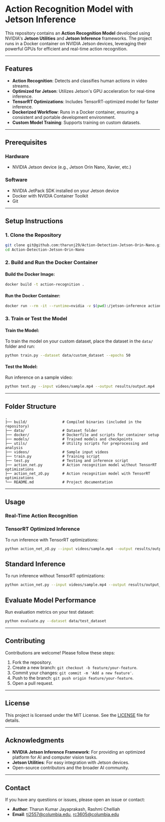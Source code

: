 # Action Recognition Model with Jetson Inference

This repository contains an **Action Recognition Model** developed using NVIDIA's **Jetson Utilities** and **Jetson Inference** frameworks. The project runs in a Docker container on NVIDIA Jetson devices, leveraging their powerful GPUs for efficient and real-time action recognition.

---

## Features
- **Action Recognition**: Detects and classifies human actions in video streams.
- **Optimized for Jetson**: Utilizes Jetson's GPU acceleration for real-time inference.
- **TensorRT Optimizations**: Includes TensorRT-optimized model for faster inference.
- **Dockerized Workflow**: Runs in a Docker container, ensuring a consistent and portable development environment.
- **Custom Model Training**: Supports training on custom datasets.

---

## Prerequisites

### Hardware
- NVIDIA Jetson device (e.g., Jetson Orin Nano, Xavier, etc.)

### Software
- NVIDIA JetPack SDK installed on your Jetson device
- Docker with NVIDIA Container Toolkit
- Git

---

## Setup Instructions

### 1. Clone the Repository
```bash
git clone git@github.com:tharunj29/Action-Detection-Jetson-Orin-Nano.git
cd Action-Detection-Jetson-Orin-Nano
```

### 2. Build and Run the Docker Container
#### Build the Docker Image:
```bash
docker build -t action-recognition .
```

#### Run the Docker Container:
```bash
docker run --rm -it --runtime=nvidia -v $(pwd):/jetson-inference action-recognition
```

### 3. Train or Test the Model
#### Train the Model:
To train the model on your custom dataset, place the dataset in the `data/` folder and run:
```bash
python train.py --dataset data/custom_dataset --epochs 50
```

#### Test the Model:
Run inference on a sample video:
```bash
python test.py --input videos/sample.mp4 --output results/output.mp4
```

---

## Folder Structure
```
.
├── build/                # Compiled binaries (included in the repository)
├── data/                 # Dataset folder
├── docker/               # Dockerfile and scripts for container setup
├── models/               # Trained models and checkpoints
├── utils/                # Utility scripts for preprocessing and analysis
├── videos/               # Sample input videos
├── train.py              # Training script
├── test.py               # Testing and inference script
├── action_net.py         # Action recognition model without TensorRT optimizations
├── action_net_zO.py      # Action recognition model with TensorRT optimizations
└── README.md             # Project documentation
```

---

## Usage

### Real-Time Action Recognition

### TensorRT Optimized Inference
To run inference with TensorRT optimizations:
```bash
python action_net_zO.py --input videos/sample.mp4 --output results/output_trt.mp4
```

## Standard Inference
To run inference without TensorRT optimizations:
```bash
python action_net.py --input videos/sample.mp4 --output results/output_standard.mp4
```

## Evaluate Model Performance
Run evaluation metrics on your test dataset:
```bash
python evaluate.py --dataset data/test_dataset
```

---

## Contributing
Contributions are welcome! Please follow these steps:
1. Fork the repository.
2. Create a new branch: `git checkout -b feature/your-feature`.
3. Commit your changes: `git commit -m 'Add a new feature'`.
4. Push to the branch: `git push origin feature/your-feature`.
5. Open a pull request.

---

## License
This project is licensed under the MIT License. See the [LICENSE](LICENSE) file for details.

---

## Acknowledgments
- **NVIDIA Jetson Inference Framework**: For providing an optimized platform for AI and computer vision tasks.
- **Jetson Utilities**: For easy integration with Jetson devices.
- Open-source contributors and the broader AI community.

---

## Contact
If you have any questions or issues, please open an issue or contact:
- **Author**: Tharun Kumar Jayaprakash, Rashmi Chelliah
- **Email**: tj2557@columbia.edu, rc3605@columbia.edu

